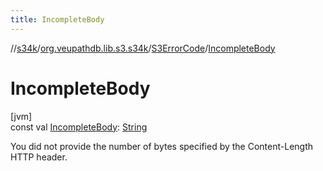 ```yaml
---
title: IncompleteBody
---
```

//[s34k](../../../index.html)/[org.veupathdb.lib.s3.s34k](../index.html)/[S3ErrorCode](index.html)/[IncompleteBody](-incomplete-body.html)



# IncompleteBody



[jvm]\
const val [IncompleteBody](-incomplete-body.html): [String](https://kotlinlang.org/api/latest/jvm/stdlib/kotlin/-string/index.html)



You did not provide the number of bytes specified by the Content-Length HTTP header.




